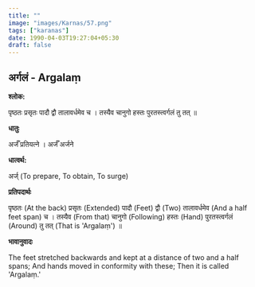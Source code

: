 ```yaml
---
title: ""
image: "images/Karnas/57.png"
tags: ["karanas"]
date: 1990-04-03T19:27:04+05:30
draft: false
---
```


## अर्गलं - Argalaṃ

**श्लोक:**

पृष्ठतः प्रसृतः पादौ द्वौ तालावर्धमेव च । तस्यैव​ चानुगो हस्तः पुरतस्त्वर्गलं तु तत् ॥

**धातुः**

अर्जँ प्रतियत्ने । अर्जँ अर्जने

**धात्वर्थ:**

अर्ज् (To prepare, To obtain, To surge)

**प्रतिपदार्थः**

पृष्ठतः (At the back) प्रसृतः (Extended) पादौ (Feet) द्वौ (Two) तालावर्धमेव (And a half feet span) च । तस्यैव​ (From that) चानुगो (Following) हस्तः (Hand) पुरतस्त्वर्गलं (Around) तु तत् (That is 'Argalaṃ') ॥

**भावानुवादः**

The feet stretched backwards and kept at a distance of two and a half spans; And hands moved in conformity with these; Then it is called 'Argalaṃ.'
